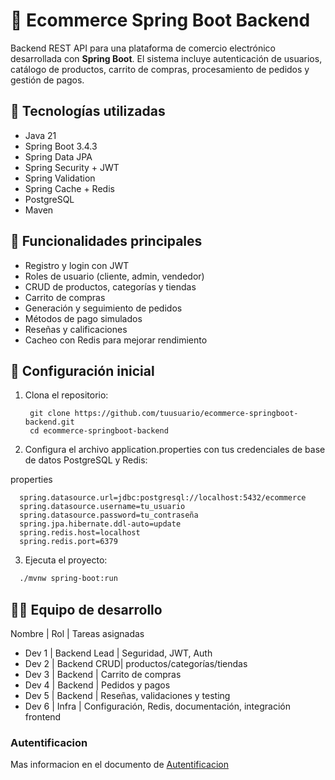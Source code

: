 # 🛒 Ecommerce Spring Boot Backend

Backend REST API para una plataforma de comercio electrónico desarrollada con **Spring Boot**. El sistema incluye autenticación de usuarios, catálogo de productos, carrito de compras, procesamiento de pedidos y gestión de pagos.

## 🚀 Tecnologías utilizadas

- Java 21
- Spring Boot 3.4.3
- Spring Data JPA
- Spring Security + JWT
- Spring Validation
- Spring Cache + Redis
- PostgreSQL
- Maven

## 📌 Funcionalidades principales

- Registro y login con JWT
- Roles de usuario (cliente, admin, vendedor)
- CRUD de productos, categorías y tiendas
- Carrito de compras
- Generación y seguimiento de pedidos
- Métodos de pago simulados
- Reseñas y calificaciones
- Cacheo con Redis para mejorar rendimiento

## 🔧 Configuración inicial

1. Clona el repositorio:
   ```
    git clone https://github.com/tuusuario/ecommerce-springboot-backend.git
    cd ecommerce-springboot-backend
   ```
   
2. Configura el archivo application.properties con tus credenciales de base de datos PostgreSQL y Redis:

properties
  ```
    spring.datasource.url=jdbc:postgresql://localhost:5432/ecommerce
    spring.datasource.username=tu_usuario
    spring.datasource.password=tu_contraseña
    spring.jpa.hibernate.ddl-auto=update
    spring.redis.host=localhost
    spring.redis.port=6379
```

3. Ejecuta el proyecto:
  ```bash
    ./mvnw spring-boot:run
 ```
## 🧑‍💻 Equipo de desarrollo
Nombre  |  Rol          |	Tareas asignadas
- Dev 1	|  Backend Lead |	Seguridad, JWT, Auth
- Dev 2	|  Backend	CRUD| productos/categorías/tiendas
- Dev 3	|  Backend      |	Carrito de compras
- Dev 4	| Backend	      | Pedidos y pagos
- Dev 5	| Backend	      | Reseñas, validaciones y testing
- Dev 6	| Infra	        | Configuración, Redis, documentación, integración frontend


### Autentificacion
Mas informacion en el documento de [Autentificacion](md/Autentificacion.md)
